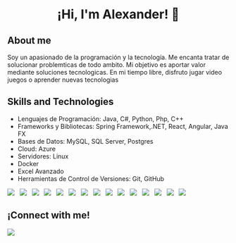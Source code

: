 <h1 align="center">
  ¡Hi, I'm Alexander! 👋
  <br>
<!--   <img src="" alt="Logo"> -->
</h1>

<!-- Imagen de perfil -->
<p align="center">
</p>

## About me

Soy un apasionado de la programación y la tecnología. Me encanta tratar de solucionar problemticas de todo ambito. Mi objetivo es aportar valor mediante soluciones tecnologicas. En mi tiempo libre, disfruto jugar video juegos o aprender nuevas tecnologias 

## Skills and Technologies

- Lenguajes de Programación: Java, C#, Python, Php, C++ 
- Frameworks y Bibliotecas: Spring Framework,.NET, React, Angular, Java FX
- Bases de Datos: MySQL, SQL Server, Postgres
- Cloud: Azure
- Servidores: Linux
- Docker
- Excel Avanzado
- Herramientas de Control de Versiones: Git, GitHub

<img src="https://img.shields.io/badge/java-%23ED8B00.svg?style=for-the-badge&logo=openjdk&logoColor=white"/>&nbsp;&nbsp;
<img src="https://img.shields.io/badge/c%23-%23239120.svg?style=for-the-badge&logo=c-sharp&logoColor=white"/>&nbsp;&nbsp;
<img src="https://img.shields.io/badge/python-3670A0?style=for-the-badge&logo=python&logoColor=ffdd54"/>&nbsp;&nbsp;
<img src="https://img.shields.io/badge/php-%23777BB4.svg?style=for-the-badge&logo=php&logoColor=white"/>&nbsp;&nbsp;
<img src="https://img.shields.io/badge/c++-%2300599C.svg?style=for-the-badge&logo=c%2B%2B&logoColor=white"/>&nbsp;&nbsp;
<img src="https://img.shields.io/badge/spring-%236DB33F.svg?style=for-the-badge&logo=spring&logoColor=white" />&nbsp;&nbsp; 
<img src="https://img.shields.io/badge/html5-%23E34F26.svg?style=for-the-badge&logo=html5&logoColor=white" />&nbsp;&nbsp; 
<img src="https://img.shields.io/badge/react-%2320232a.svg?style=for-the-badge&logo=react&logoColor=%2361DAFB" />&nbsp;&nbsp;
<img src="https://img.shields.io/badge/angular-%23DD0031.svg?style=for-the-badge&logo=angular&logoColor=white" />&nbsp;&nbsp;
<img src="https://img.shields.io/badge/mysql-%2300f.svg?style=for-the-badge&logo=mysql&logoColor=white" />&nbsp;&nbsp;
<img src="https://img.shields.io/badge/Microsoft%20SQL%20Server-CC2927?style=for-the-badge&logo=microsoft%20sql%20server&logoColor=white" />&nbsp;&nbsp;
<img src="https://img.shields.io/badge/postgres-%23316192.svg?style=for-the-badge&logo=postgresql&logoColor=white" />&nbsp;&nbsp;
<img src="https://img.shields.io/badge/azure-%230072C6.svg?style=for-the-badge&logo=microsoftazure&logoColor=white" />&nbsp;&nbsp;
<img src="https://img.shields.io/badge/Linux-FCC624?style=for-the-badge&logo=linux&logoColor=black" />&nbsp;&nbsp;
<img src="https://img.shields.io/badge/docker-%230db7ed.svg?style=for-the-badge&logo=docker&logoColor=white" />&nbsp;&nbsp;


## ¡Connect with me!

<a href="https://linkedin.com/in/alexanderbondeveloper" >
  <img src="https://img.shields.io/badge/linkedin-%230077B5.svg?style=for-the-badge&logo=linkedin&logoColor=white" />
</a>
